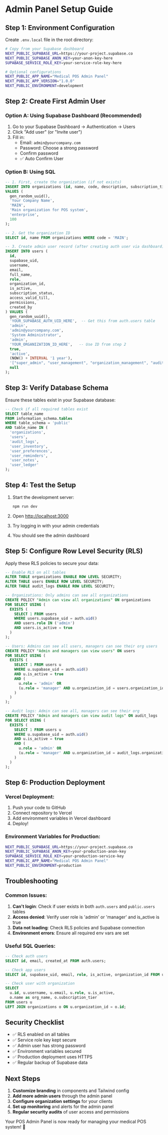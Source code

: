 # Admin Panel Setup Guide

## Step 1: Environment Configuration

Create `.env.local` file in the root directory:

```bash
# Copy from your Supabase dashboard
NEXT_PUBLIC_SUPABASE_URL=https://your-project.supabase.co
NEXT_PUBLIC_SUPABASE_ANON_KEY=your-anon-key-here
SUPABASE_SERVICE_ROLE_KEY=your-service-role-key-here

# Optional configurations
NEXT_PUBLIC_APP_NAME="Medical POS Admin Panel"
NEXT_PUBLIC_APP_VERSION="1.0.0"
NEXT_PUBLIC_ENVIRONMENT=development
```

## Step 2: Create First Admin User

### Option A: Using Supabase Dashboard (Recommended)

1. Go to your Supabase Dashboard → Authentication → Users
2. Click "Add user" (or "Invite user")
3. Fill in:
   - Email: `admin@yourcompany.com`
   - Password: Choose a strong password
   - Confirm password
   - ✅ Auto Confirm User

### Option B: Using SQL

```sql
-- 1. First, create the organization (if not exists)
INSERT INTO organizations (id, name, code, description, subscription_tier, max_users)
VALUES (
  gen_random_uuid(),
  'Your Company Name',
  'MAIN',
  'Main organization for POS system',
  'enterprise',
  100
);

-- 2. Get the organization ID
SELECT id, name FROM organizations WHERE code = 'MAIN';

-- 3. Create admin user record (after creating auth user via dashboard)
INSERT INTO users (
  id,
  supabase_uid,
  username,
  email,
  full_name,
  role,
  organization_id,
  is_active,
  subscription_status,
  access_valid_till,
  permissions,
  created_by
) VALUES (
  gen_random_uuid(),
  'YOUR_SUPABASE_AUTH_UID_HERE',  -- Get this from auth.users table
  'admin',
  'admin@yourcompany.com',
  'System Administrator',
  'admin',
  'YOUR_ORGANIZATION_ID_HERE',   -- Use ID from step 2
  true,
  'active',
  (NOW() + INTERVAL '1 year'),
  '["super_admin", "user_management", "organization_management", "audit_access"]',
  null
);
```

## Step 3: Verify Database Schema

Ensure these tables exist in your Supabase database:

```sql
-- Check if all required tables exist
SELECT table_name
FROM information_schema.tables
WHERE table_schema = 'public'
AND table_name IN (
  'organizations',
  'users',
  'audit_logs',
  'user_inventory',
  'user_preferences',
  'user_reminders',
  'user_notes',
  'user_ledger'
);
```

## Step 4: Test the Setup

1. Start the development server:

   ```bash
   npm run dev
   ```

2. Open [http://localhost:3000](http://localhost:3000)

3. Try logging in with your admin credentials

4. You should see the admin dashboard

## Step 5: Configure Row Level Security (RLS)

Apply these RLS policies to secure your data:

```sql
-- Enable RLS on all tables
ALTER TABLE organizations ENABLE ROW LEVEL SECURITY;
ALTER TABLE users ENABLE ROW LEVEL SECURITY;
ALTER TABLE audit_logs ENABLE ROW LEVEL SECURITY;

-- Organizations: Only admins can see all organizations
CREATE POLICY "Admin can view all organizations" ON organizations
FOR SELECT USING (
  EXISTS (
    SELECT 1 FROM users
    WHERE users.supabase_uid = auth.uid()
    AND users.role IN ('admin')
    AND users.is_active = true
  )
);

-- Users: Admins can see all users, managers can see their org users
CREATE POLICY "Admin and managers can view users" ON users
FOR SELECT USING (
  EXISTS (
    SELECT 1 FROM users u
    WHERE u.supabase_uid = auth.uid()
    AND u.is_active = true
    AND (
      u.role = 'admin' OR
      (u.role = 'manager' AND u.organization_id = users.organization_id)
    )
  )
);

-- Audit logs: Admin can see all, managers can see their org
CREATE POLICY "Admin and managers can view audit logs" ON audit_logs
FOR SELECT USING (
  EXISTS (
    SELECT 1 FROM users u
    WHERE u.supabase_uid = auth.uid()
    AND u.is_active = true
    AND (
      u.role = 'admin' OR
      (u.role = 'manager' AND u.organization_id = audit_logs.organization_id)
    )
  )
);
```

## Step 6: Production Deployment

### Vercel Deployment:

1. Push your code to GitHub
2. Connect repository to Vercel
3. Add environment variables in Vercel dashboard
4. Deploy!

### Environment Variables for Production:

```bash
NEXT_PUBLIC_SUPABASE_URL=https://your-project.supabase.co
NEXT_PUBLIC_SUPABASE_ANON_KEY=your-production-anon-key
SUPABASE_SERVICE_ROLE_KEY=your-production-service-key
NEXT_PUBLIC_APP_NAME="Medical POS Admin Panel"
NEXT_PUBLIC_ENVIRONMENT=production
```

## Troubleshooting

### Common Issues:

1. **Can't login**: Check if user exists in both `auth.users` and `public.users` tables
2. **Access denied**: Verify user role is 'admin' or 'manager' and is_active is true
3. **Data not loading**: Check RLS policies and Supabase connection
4. **Environment errors**: Ensure all required env vars are set

### Useful SQL Queries:

```sql
-- Check auth users
SELECT id, email, created_at FROM auth.users;

-- Check app users
SELECT id, supabase_uid, email, role, is_active, organization_id FROM users;

-- Check user with organization
SELECT
  u.id, u.username, u.email, u.role, u.is_active,
  o.name as org_name, o.subscription_tier
FROM users u
LEFT JOIN organizations o ON u.organization_id = o.id;
```

## Security Checklist

- ✅ RLS enabled on all tables
- ✅ Service role key kept secure
- ✅ Admin user has strong password
- ✅ Environment variables secured
- ✅ Production deployment uses HTTPS
- ✅ Regular backup of Supabase data

## Next Steps

1. **Customize branding** in components and Tailwind config
2. **Add more admin users** through the admin panel
3. **Configure organization settings** for your clients
4. **Set up monitoring** and alerts for the admin panel
5. **Regular security audits** of user access and permissions

Your POS Admin Panel is now ready for managing your medical POS system! 🎉
